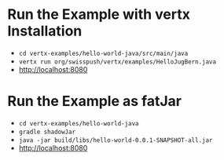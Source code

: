 # Run the Example with vertx Installation

* `cd vertx-examples/hello-world-java/src/main/java`
* `vertx run org/swisspush/vertx/examples/HelloJugBern.java`
* <http://localhost:8080>

# Run the Example as fatJar

* `cd vertx-examples/hello-world-java`
* `gradle shadowJar`
* `java -jar build/libs/hello-world-0.0.1-SNAPSHOT-all.jar`
* <http://localhost:8080>
